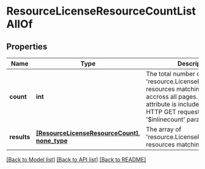 # ResourceLicenseResourceCountListAllOf

## Properties
Name | Type | Description | Notes
------------ | ------------- | ------------- | -------------
**count** | **int** | The total number of &#39;resource.LicenseResourceCount&#39; resources matching the request, accross all pages. The &#39;Count&#39; attribute is included when the HTTP GET request includes the &#39;$inlinecount&#39; parameter. | [optional] 
**results** | [**[ResourceLicenseResourceCount], none_type**](ResourceLicenseResourceCount.md) | The array of &#39;resource.LicenseResourceCount&#39; resources matching the request. | [optional] 

[[Back to Model list]](../README.md#documentation-for-models) [[Back to API list]](../README.md#documentation-for-api-endpoints) [[Back to README]](../README.md)


